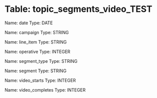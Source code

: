 Table: topic_segments_video_TEST
================================

Name: date
Type: DATE

Name: campaign
Type: STRING

Name: line_item
Type: STRING

Name: operative
Type: INTEGER

Name: segment_type
Type: STRING

Name: segment
Type: STRING

Name: video_starts
Type: INTEGER

Name: video_completes
Type: INTEGER

